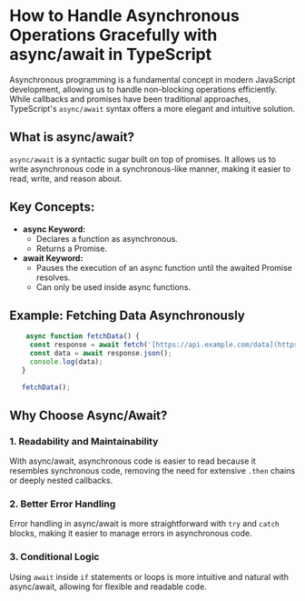# How to Handle Asynchronous Operations Gracefully with async/await in TypeScript

Asynchronous programming is a fundamental concept in modern JavaScript development, allowing us to handle non-blocking operations efficiently. While callbacks and promises have been traditional approaches, TypeScript's `async/await` syntax offers a more elegant and intuitive solution.

## What is async/await?

`async/await` is a syntactic sugar built on top of promises. It allows us to write asynchronous code in a synchronous-like manner, making it easier to read, write, and reason about.

## Key Concepts:

* **async Keyword:**
  - Declares a function as asynchronous.
  - Returns a Promise.
* **await Keyword:**
  - Pauses the execution of an async function until the awaited Promise resolves.
  - Can only be used inside async functions.

## Example: Fetching Data Asynchronously

```typescript
    async function fetchData() {
     const response = await fetch('[https://api.example.com/data](https://api.example.com/data)');
     const data = await response.json();
     console.log(data);
   }
   
   fetchData();

```

## Why Choose Async/Await?

### 1. Readability and Maintainability
With async/await, asynchronous code is easier to read because it resembles synchronous code, removing the need for extensive `.then` chains or deeply nested callbacks.
    
### 2. Better Error Handling
Error handling in async/await is more straightforward with `try` and `catch` blocks, making it easier to manage errors in asynchronous code.
    
### 3. Conditional Logic
Using `await` inside `if` statements or loops is more intuitive and natural with async/await, allowing for flexible and readable code.
    
